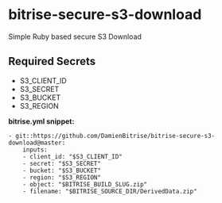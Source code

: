# bitrise-secure-s3-download
Simple Ruby based secure S3 Download

## Required Secrets
- S3_CLIENT_ID
- S3_SECRET
- S3_BUCKET
- S3_REGION

**bitrise.yml snippet:**

    - git::https://github.com/DamienBitrise/bitrise-secure-s3-download@master:
        inputs:
        - client_id: "$S3_CLIENT_ID"
        - secret: "$S3_SECRET"
        - bucket: "$S3_BUCKET"
        - region: "$S3_REGION"
        - object: "$BITRISE_BUILD_SLUG.zip"
        - filename: "$BITRISE_SOURCE_DIR/DerivedData.zip"

